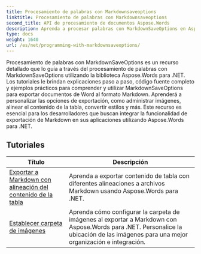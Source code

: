 ```yaml
---
title: Procesamiento de palabras con Markdownsaveoptions
linktitle: Procesamiento de palabras con Markdownsaveoptions
second_title: API de procesamiento de documentos Aspose.Words
description: Aprenda a procesar palabras con MarkdownSaveOptions en Aspose.Words para .NET. Tutoriales detallados con código de muestra para guardar documentos de Word en formato Markdown.
type: docs
weight: 1640
url: /es/net/programming-with-markdownsaveoptions/
---
```


Procesamiento de palabras con MarkdownSaveOptions es un recurso detallado que lo guía a través del procesamiento de palabras con MarkdownSaveOptions utilizando la biblioteca Aspose.Words para .NET. Los tutoriales le brindan explicaciones paso a paso, código fuente completo y ejemplos prácticos para comprender y utilizar MarkdownSaveOptions para exportar documentos de Word al formato Markdown. Aprenderá a personalizar las opciones de exportación, como administrar imágenes, alinear el contenido de la tabla, convertir estilos y más. Este recurso es esencial para los desarrolladores que buscan integrar la funcionalidad de exportación de Markdown en sus aplicaciones utilizando Aspose.Words para .NET.

 ## Tutoriales
| Título | Descripción |
| --- | --- |
| [Exportar a Markdown con alineación del contenido de la tabla](./export-into-markdown-with-table-content-alignment/) | Aprenda a exportar contenido de tabla con diferentes alineaciones a archivos Markdown usando Aspose.Words para .NET. |
| [Establecer carpeta de imágenes](./set-images-folder/) | Aprenda cómo configurar la carpeta de imágenes al exportar a Markdown con Aspose.Words para .NET. Personalice la ubicación de las imágenes para una mejor organización e integración.|